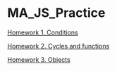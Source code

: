 # MA_JS_Practice

[Homework 1. Conditions](https://vladgalafm.github.io/MA_JS_Practice/Homework_1_Conditions/)

[Homework 2. Cycles and functions](https://vladgalafm.github.io/MA_JS_Practice/Homework_2_Cycles_and_Functions/)

[Homework 3. Objects](https://vladgalafm.github.io/MA_JS_Practice/Homework_3_Objects/)
